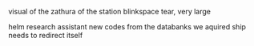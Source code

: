 visual of the zathura of the station
blinkspace tear, very large

helm
research assistant
new codes from the databanks we aquired
ship needs to redirect itself